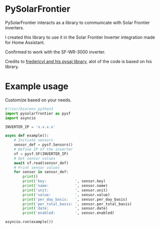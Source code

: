 # PySolarFrontier
PySolarFrontier interacts as a library to communicate with Solar Frontier inverters.

I created this library to use it in the Solar Frontier Inverter integration made for Home Assistant.

Confirmed to work with the SF-WR-3000 inverter.

Credits to [fredericvl and his pysaj library](https://github.com/fredericvl/pysaj), alot of the code is based on his library.

# Example usage
Customize based on your needs.
```python
#!/usr/bin/env python3
import pysolarfrontier as pysf
import asyncio

INVERTER_IP = 'x.x.x.x'

async def example():
    # Initiate sensors
    sensor_def = pysf.Sensors()
    # Define IP of the inverter
    sf = pysf.SF(INVERTER_IP)
    # Get sensor values
    await sf.read(sensor_def)
    # Print sensor values
    for sensor in sensor_def:
        print()
        print('key:             ', sensor.key)
        print('name:            ', sensor.name)
        print('unit:            ', sensor.unit)
        print('value:           ', sensor.value)
        print('per_day_basis:   ', sensor.per_day_basis)
        print('per_total_basis: ', sensor.per_total_basis)
        print('date:            ', sensor.date)
        print('enabled:         ', sensor.enabled)

asyncio.run(example())
```
